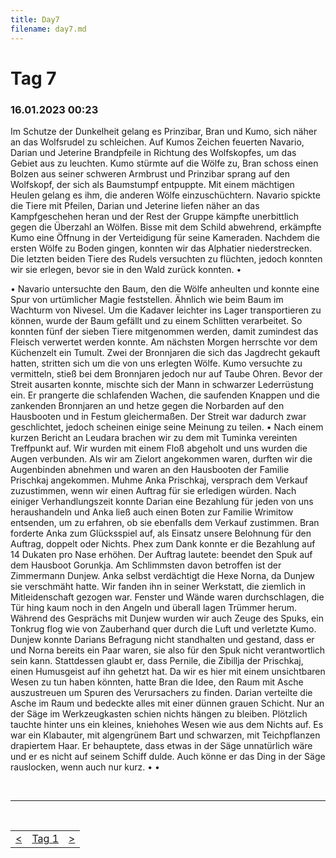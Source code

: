 ```yaml
---
title: Day7
filename: day7.md
--- 
```


# Tag 7
### 16.01.2023 00:23
Im Schutze der Dunkelheit gelang es Prinzibar, Bran und Kumo, sich näher an das Wolfsrudel zu schleichen. Auf Kumos Zeichen feuerten Navario, Darian und Jeterine Brandpfeile in Richtung des Wolfskopfes, um das Gebiet aus zu leuchten. Kumo stürmte auf die Wölfe zu, Bran schoss einen Bolzen aus seiner schweren Armbrust und Prinzibar sprang auf den Wolfskopf, der sich als Baumstumpf entpuppte. Mit einem mächtigen Heulen gelang es ihm, die anderen Wölfe einzuschüchtern. Navario spickte die Tiere mit Pfeilen, Darian und Jeterine liefen näher an das Kampfgeschehen heran und der Rest der Gruppe kämpfte unerbittlich gegen die Überzahl an Wölfen. Bisse mit dem Schild abwehrend, erkämpfte Kumo eine Öffnung in der Verteidigung für seine Kameraden. Nachdem die ersten Wölfe zu Boden gingen, konnten wir das Alphatier niederstrecken. Die letzten beiden Tiere des Rudels versuchten zu flüchten, jedoch konnten wir sie erlegen, bevor sie in den Wald zurück konnten.
•  
 
•  Navario untersuchte den Baum, den die Wölfe anheulten und konnte eine Spur von urtümlicher Magie feststellen. Ähnlich wie beim Baum im Wachturm von Nivesel. Um die Kadaver leichter ins Lager transportieren zu können, wurde der Baum gefällt und zu einem Schlitten verarbeitet. So konnten fünf der sieben Tiere mitgenommen werden, damit zumindest das Fleisch verwertet werden konnte. Am nächsten Morgen herrschte vor dem Küchenzelt ein Tumult. Zwei der Bronnjaren die sich das Jagdrecht gekauft hatten, stritten sich um die von uns erlegten Wölfe. Kumo versuchte zu vermitteln, stieß bei dem Bronnjaren jedoch nur auf Taube Ohren. Bevor der Streit ausarten konnte, mischte sich der Mann in schwarzer Lederrüstung ein. Er prangerte die schlafenden Wachen, die saufenden Knappen und die zankenden Bronnjaren an und hetze gegen die Norbarden auf den Hausbooten und in Festum gleichermaßen. Der Streit war dadurch zwar geschlichtet, jedoch scheinen einige seine Meinung zu teilen.
•  Nach einem kurzen Bericht an Leudara brachen wir zu dem mit Tuminka vereinten Treffpunkt auf. Wir wurden mit einem Floß abgeholt und uns wurden die Augen verbunden. Als wir am Zielort angekommen waren, durften wir die Augenbinden abnehmen und waren an den Hausbooten der Familie Prischkaj angekommen. Muhme Anka Prischkaj, versprach dem Verkauf zuzustimmen, wenn wir einen Auftrag für sie erledigen würden. Nach einiger Verhandlungszeit konnte Darian eine Bezahlung für jeden von uns heraushandeln und Anka ließ auch einen Boten zur Familie Wrimitow entsenden, um zu erfahren, ob sie ebenfalls dem Verkauf zustimmen. Bran forderte Anka zum Glücksspiel auf, als Einsatz unsere Belohnung für den Auftrag, doppelt oder Nichts. Phex zum Dank konnte er die Bezahlung auf 14 Dukaten pro Nase erhöhen.
Der Auftrag lautete: beendet den Spuk auf dem Hausboot Gorunkja. Am Schlimmsten davon betroffen ist der Zimmermann Dunjew. Anka selbst verdächtigt die Hexe Norna, da Dunjew sie verschmäht hatte. Wir fanden ihn in seiner Werkstatt, die ziemlich in Mitleidenschaft gezogen war. Fenster und Wände waren durchschlagen, die Tür hing kaum noch in den Angeln und überall lagen Trümmer herum. Während des Gesprächs mit Dunjew wurden wir auch Zeuge des Spuks, ein Tonkrug flog wie von Zauberhand quer durch die Luft und verletzte Kumo. Dunjew konnte Darians Befragung nicht standhalten und gestand, dass er und Norna bereits ein Paar waren, sie also für den Spuk nicht verantwortlich sein kann. Stattdessen glaubt er, dass Pernile, die Zibillja der Prischkaj, einen Humusgeist auf ihn gehetzt hat. Da wir es hier mit einem unsichtbaren Wesen zu tun haben könnten, hatte Bran die Idee, den Raum mit Asche auszustreuen um Spuren des Verursachers zu finden. Darian verteilte die Asche im Raum und bedeckte alles mit einer dünnen grauen Schicht. Nur an der Säge im Werkzeugkasten schien nichts hängen zu bleiben. Plötzlich tauchte hinter uns ein kleines, kniehohes Wesen wie aus dem Nichts auf. Es war ein Klabauter, mit algengrünem Bart und schwarzen, mit Teichpflanzen drapiertem Haar. Er behauptete, dass etwas in der Säge unnatürlich wäre und er es nicht auf seinem Schiff dulde. Auch könne er das Ding in der Säge rauslocken, wenn auch nur kurz. 
•  •  

<br>

----
<br>
<table style="margin-left: auto; margin-right: auto;">
  <tr>
    <td><a href="day6.md"><</a></td>
    <td><a href="README.md">Tag 1</a></td>
    <td><a href="day8.md">></a></td>
  </tr>
</table>